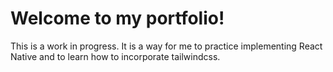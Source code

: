 # Welcome to my portfolio!

This is a work in progress. It is a way for me to practice implementing React Native and to learn how to incorporate tailwindcss.
